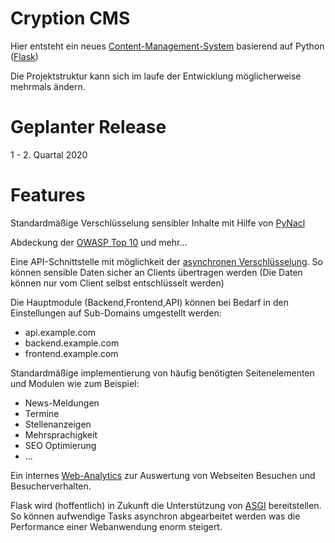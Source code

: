 # Cryption CMS

Hier entsteht ein neues [Content-Management-System](https://de.wikipedia.org/wiki/Content-Management-System) basierend auf Python ([Flask](https://www.palletsprojects.com/))

Die Projektstruktur kann sich im laufe der Entwicklung möglicherweise mehrmals ändern.

# Geplanter Release

1 - 2. Quartal 2020

# Features

Standardmäßige Verschlüsselung sensibler Inhalte mit Hilfe von [PyNacl](https://pypi.org/project/PyNaCl/)

Abdeckung der [OWASP Top 10](https://www.owasp.org/index.php/Germany/Projekte/Top_10) und mehr...

Eine API-Schnittstelle mit möglichkeit der [asynchronen Verschlüsselung](https://de.wikipedia.org/wiki/Asymmetrisches_Kryptosystem).
So können sensible Daten sicher an Clients übertragen werden (Die Daten können nur vom Client selbst entschlüsselt werden)

Die Hauptmodule (Backend,Frontend,API) können bei Bedarf in den Einstellungen auf Sub-Domains umgestellt werden:
- api.example.com
- backend.example.com
- frontend.example.com

Standardmäßige implementierung von häufig benötigten Seitenelementen und Modulen wie zum Beispiel:

- News-Meldungen
- Termine
- Stellenanzeigen
- Mehrsprachigkeit
- SEO Optimierung
- ...

Ein internes [Web-Analytics](https://de.wikipedia.org/wiki/Web_Analytics) zur Auswertung von Webseiten Besuchen und Besucherverhalten.

Flask wird (hoffentlich) in Zukunft die Unterstützung von [ASGI](https://asgi.readthedocs.io/en/latest/) bereitstellen.
So können aufwendige Tasks asynchron abgearbeitet werden was die Performance einer Webanwendung enorm steigert.











